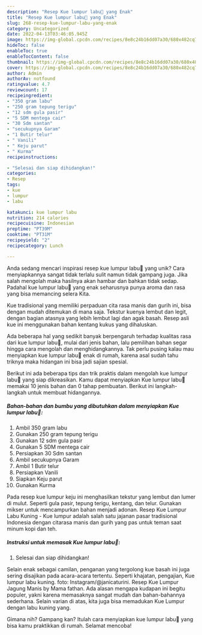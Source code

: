 ```yaml
---
description: "Resep Kue lumpur labu🤗 yang Enak"
title: "Resep Kue lumpur labu🤗 yang Enak"
slug: 268-resep-kue-lumpur-labu-yang-enak
category: Uncategorized
date: 2022-04-13T03:46:05.945Z
image: https://img-global.cpcdn.com/recipes/8e8c24b16dd07a30/680x482cq70/kue-lumpur-labu-foto-resep-utama.jpg
hideToc: false
enableToc: true
enableTocContent: false
thumbnail: https://img-global.cpcdn.com/recipes/8e8c24b16dd07a30/680x482cq70/kue-lumpur-labu-foto-resep-utama.jpg
cover: https://img-global.cpcdn.com/recipes/8e8c24b16dd07a30/680x482cq70/kue-lumpur-labu-foto-resep-utama.jpg
author: Admin
authorAv: notfound
ratingvalue: 4.7
reviewcount: 17
recipeingredient:
- "350 gram labu"
- "250 gram tepung terigu"
- "12 sdm gula pasir"
- "5 SDM mentega cair"
- "30 Sdm santan"
- "secukupnya Garam"
- "1 Butir telur"
- " Vanili"
- " Keju parut"
- " Kurma"
recipeinstructions:

- "Selesai dan siap dihidangkan!"
categories:
- Resep
tags:
- kue
- lumpur
- labu

katakunci: kue lumpur labu 
nutrition: 214 calories
recipecuisine: Indonesian
preptime: "PT39M"
cooktime: "PT31M"
recipeyield: "2"
recipecategory: Lunch

---
```





Anda sedang mencari inspirasi resep kue lumpur labu🤗 yang unik? Cara menyiapkannya sangat tidak terlalu sulit namun tidak gampang juga. Jika salah mengolah maka hasilnya akan hambar dan bahkan tidak sedap. Padahal kue lumpur labu🤗 yang enak seharusnya punya aroma dan rasa yang bisa memancing selera Kita.





Kue tradisional yang memiliki perpaduan cita rasa manis dan gurih ini, bisa dengan mudah ditemukan di mana saja. Tekstur kuenya lembut dan legit, dengan bagian atasnya yang lebih lembut lagi dan agak basah. Resep asli kue ini menggunakan bahan kentang kukus yang dihaluskan.

Ada beberapa hal yang sedikit banyak berpengaruh terhadap kualitas rasa dari kue lumpur labu🤗, mulai dari jenis bahan, lalu pemilihan bahan segar hingga cara mengolah dan menghidangkannya. Tak perlu pusing kalau mau menyiapkan kue lumpur labu🤗 enak di rumah, karena asal sudah tahu triknya maka hidangan ini bisa jadi sajian spesial.






Berikut ini ada beberapa tips dan trik praktis dalam mengolah kue lumpur labu🤗 yang siap dikreasikan. Kamu dapat menyiapkan Kue lumpur labu🤗 memakai 10 jenis bahan dan 0 tahap pembuatan. Berikut ini langkah-langkah untuk membuat hidangannya.

<!--inarticleads1-->

##### Bahan-bahan dan bumbu yang dibutuhkan dalam menyiapkan Kue lumpur labu🤗:

1. Ambil 350 gram labu
1. Gunakan 250 gram tepung terigu
1. Gunakan 12 sdm gula pasir
1. Gunakan 5 SDM mentega cair
1. Persiapkan 30 Sdm santan
1. Ambil secukupnya Garam
1. Ambil 1 Butir telur
1. Persiapkan  Vanili
1. Siapkan  Keju parut
1. Gunakan  Kurma


Pada resep kue lumpur keju ini menghasilkan tekstur yang lembut dan lumer di mulut. Seperti gula pasir, tepung terigu, kentang, dan telur. Gunakan mikser untuk mencampurkan bahan menjadi adonan. Resep Kue Lumpur Labu Kuning - Kue lumpur adalah salah satu jajanan pasar tradisional Indonesia dengan citarasa manis dan gurih yang pas untuk teman saat minum kopi dan teh. 

<!--inarticleads2-->

##### Instruksi untuk memasak Kue lumpur labu🤗:


1. Selesai dan siap dihidangkan!

Selain enak sebagai camilan, penganan yang tergolong kue basah ini juga sering disajikan pada acara-acara tertentu. Seperti khajatan, pengajian, Kue lumpur labu kuning. foto: Instagram/@janicaturini. Resep Kue Lumpur Jagung Manis by Mama fathan. Ada alasan mengapa kudapan ini begitu populer, yakni karena memasaknya sangat mudah dan bahan-bahannya sederhana. Selain varian di atas, kita juga bisa memadukan Kue Lumpur dengan labu kuning yang. 

Gimana nih? Gampang kan? Itulah cara menyiapkan kue lumpur labu🤗 yang bisa kamu praktikkan di rumah. Selamat mencoba!
